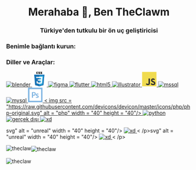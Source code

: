 <h1 align="center">Merahaba 👋, Ben TheClawm</h1>
<h3 align="center">Türkiye'den tutkulu bir ön uç geliştiricisi</h3>

<h3 align="left">Benimle bağlantı kurun:</h3 >
<p align="left">
</p>

<h3 align="left">Diller ve Araçlar:</h3>
<p align = "left"> <a href = "https://www.blender.org/" target = "_blank" rel = "noreferrer"> <img src = "https://download.blender.org/ branding/community/blender_community_badge_white.svg" alt = "blender" width = "40" height = "40"/> </a> <a href = "https://www.w3schools.com/css/" target = " _blank" rel = "noreferrer"> <img src = "https://raw.githubusercontent.com/devicons/devicon/master/icons/css3/css3-original-wordmark.svg" alt = "css3" width = "40 " height = "40"/> </a> <a href = "https://www.figma.com/" target = "_blank" rel = "noreferrer"> <img src = "https://www.vectorlogo.zone/logos/figma/figma-icon.svg" alt = "figma" width = "40" height = "40"/> </a> <a href = "https://flutter. dev" target = "_blank" rel = "noreferrer"> <img src = "https://www.vectorlogo.zone/logos/flutterio/flutterio-icon.svg" alt = "flutter" width = "40" yükseklik = "40"/> </a> <a href = "https://www.w3.org/html/" target = "_blank" rel = "noreferrer"> <img src = "https://raw.githubusercontent .com/devicons/devicon/master/icons/html5/html5-original-wordmark.svg" alt = "html5" width = "40" height = "40"/> </a> <a href = "https:/ /www.adobe.com/in/products/illustrator.html" target = "_blank" rel = "noreferrer"> <img src = "https://www.vectorlogo.zone/logos/adobe_illustrator/adobe_illustrator-icon.svg" alt = "illustrator" " genişlik = "40" yükseklik = "40"/> </a> <a href = "https://developer.mozilla.org/en-US/docs/Web/JavaScript" target = "_blank" rel = " noreferrer"> <img src = "https://raw.githubusercontent.com/devicons/devicon/master/icons/javascript/javascript-original.svg" alt = "javascript" width = "40" height = "40"/ > </a> <a href = "https://www.microsoft.com/en-us/sql-server" target = "_blank" rel = "noreferrer"> <img src = "https://www.svgrepo.com/show/303229/microsoft-sql-server-logo.svg" alt = "mssql" width = "40" height = "40"/> </a> <a href = "https: //www.mysql.com/" target = "_blank" rel = "noreferrer"> <img src = "https://raw.githubusercontent.com/devicons/devicon/master/icons/mysql/mysql-original-wordmark .svg" alt = "mysql" width = "40" height = "40"/> </a> <a href = "https://www.photoshop.com/en" target = "_blank" rel = "noreferrer" "> <img src="https://raw.githubusercontent.com/devicons/devicon/master/icons/photoshop/photoshop-line.svg" alt = "photoshop" width = "40" height = "40"/> </a> <a href = "https://www.php.net" target = "_blank" rel = "noreferrer"> < img src = "https://raw.githubusercontent.com/devicons/devicon/master/icons/php/php-original.svg" alt = "php" width = "40" height = "40"/> </a > <a href = "https://www.python.org" target = "_blank" rel = "noreferrer"> <img src = "https://raw.githubusercontent.com/devicons/devicon/master/icons/ python/python-original.svg" alt = "python" width = "40" height = "40"/> </a> <a href = "https://unrealengine.com/" target = "_blank" rel = "noreferrer"> <img src = "https://raw.githubusercontent.com/kenangundogan/fontisto/036b7eca71aab1bef8e6a0518f7329f13ed62f6b/icons/svg/brand/unreal-engine.svg" alt = " gerçek dışı" width="40" height="40"/> </a> <a href="https://www.adobe.com/products/xd.html" target="_blank" rel=noreferrer"> <img src = "https://cdn.worldvectorlogo.com/logos/adobe-xd.svg" alt = "xd" width = "40" height = "40"/> </a> </p>svg" alt = "unreal" width = "40" height = "40"/> </a> <a href = "https://www.adobe.com/products/xd.html" target = "_blank" rel ="noreferrer"> <img src = "https://cdn.worldvectorlogo.com/logos/adobe-xd.svg" alt = "xd" genişlik = "40" yükseklik = "40"/> </a> < /p>svg" alt = "unreal" width = "40" height = "40"/> </a> <a href = "https://www.adobe.com/products/xd.html" target = "_blank" rel ="noreferrer"> <img src = "https://cdn.worldvectorlogo.com/logos/adobe-xd.svg" alt = "xd" genişlik = "40" yükseklik = "40"/> </a> < /p>

<p><img align = "left" src = "https://github-readme-stats.vercel.app/api/top-langs?username=theclaw&show_icons=true&locale=en&layout=compact" alt = "theclaw" /> </p>

<p> <img align = "center" src = "https://github-readme-stats.vercel.app/api?username=theclaw&show_icons=true&locale=en" alt = "theclaw" /> </p>

<p><img align = "center" src = "https://github-readme-streak-stats.herokuapp.com/?user=theclaw&" alt = "theclaw" /></p>

